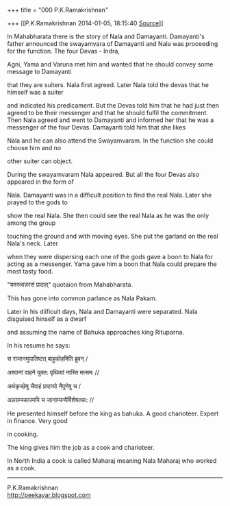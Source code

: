 +++
title = "000 P.K.Ramakrishnan"

+++
[[P.K.Ramakrishnan	2014-01-05, 18:15:40 [Source](https://groups.google.com/g/samskrita/c/qTaqTrtJVPc)]]



In Mahabharata there is the story of Nala and Damayanti. Damayanti's
father announced the swayamvara of Damayanti and Nala was proceeding for the function. The four Devas - Indra,

Agni, Yama and Varuna met him and wanted that he should convey some message to Damayanti

that they are suiters. Nala first agreed. Later Nala told the devas that he himself was a suiter

and indicated his predicament. But the Devas told him that he had just then agreed to be their messenger and that he should fulfil the commitment. Then Nala agreed and went to Damayanti and informed her that he was a messenger of the four Devas. Damayanti told him that she likes

Nala and he can also attend the Swayamvaram. In the function she could choose him and no

other suiter can object.

  

During the swayamvaram Nala appeared. But all the four Devas also appeared in the form of

Nala. Damayanti was in a difficult position to find the real Nala.
Later she prayed to the gods to

show the real Nala. She then could see the real Nala as he was the only among the group

touching the ground and with moving eyes. She put the garland on the real Nala's neck. Later

when they were dispersing each one of the gods gave a boon to Nala for acting as a messenger. Yama gave him a boon that Nala could prepare the most tasty food.

  

"यमस्त्वन्नरसं प्रादात्"  quotaion from Mahabharata.  

  

This has gone into common parlance as Nala Pakam.

  

Later in his diificult days, Nala and Damayanti were separated. Nala disguised hinself as a dwarf

and assuming the name of Bahuka approaches king Rituparna.

  

In his resume he says:

  

स राजानमुपातिष्टत् बाहुकोहमिति ब्रुवन् /

अश्वानां वाहने युक्त: पृथिव्यां नास्ति मत्समः //

अर्थकृच्छेषु चैवाहं प्रष्टव्यो नैपुणेषु च /

अन्नसम्स्कारमपि च जानाम्यन्यैर्विशेषतक: //

  

He presented himself before the king as bahuka. A good charioteer. Expert in finance. Very good

in cooking.

  

The king gives him the job as a cook and charioteer.

  

In North India a cook is called Maharaj meaning Nala Maharaj who worked as a cook.

  

  



-----------------------------------  
P.K.Ramakrishnan  
<http://peekayar.blogspot.com>


